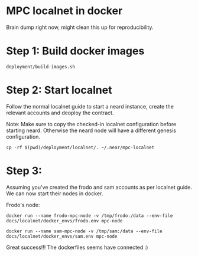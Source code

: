 # MPC localnet in docker

Brain dump right now, might clean this up for reproducibility.

# Step 1: Build docker images

```shell
deployment/build-images.sh
```

# Step 2: Start localnet
Follow the normal localnet guide to start a neard instance,
create the relevant accounts and deoploy the contract.

Note: Make sure to copy the checked-in localnet configuration before starting neard.
Otherwise the neard node will have a different genesis configuration.
```shell
cp -rf $(pwd)/deployment/localnet/. ~/.near/mpc-localnet
```

# Step 3:
Assuming you've created the frodo and sam accounts as per localnet guide.
We can now start their nodes in docker.

Frodo's node:

```shell
docker run --name frodo-mpc-node -v /tmp/frodo:/data --env-file docs/localnet/docker_envs/frodo.env mpc-node
```

```shell
docker run --name sam-mpc-node -v /tmp/sam:/data --env-file docs/localnet/docker_envs/sam.env mpc-node
```

Great success!!! The dockerfiles seems have connected :)
